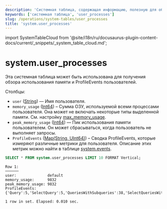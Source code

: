 ```yaml
---
description: 'Системная таблица, содержащая информацию, полезную для обзора использования памяти и ProfileEvents пользователей.'
keywords: ['системная таблица', 'user_processes']
slug: /operations/system-tables/user_processes
title: 'system.user_processes'
---
```


import SystemTableCloud from '@site/i18n/ru/docusaurus-plugin-content-docs/current/_snippets/_system_table_cloud.md';


# system.user_processes

<SystemTableCloud/>

Эта системная таблица может быть использована для получения обзора использования памяти и ProfileEvents пользователей.

Столбцы:

- `user` ([String](../../sql-reference/data-types/string.md)) — Имя пользователя.
- `memory_usage` ([Int64](/sql-reference/data-types/int-uint#integer-ranges)) – Сумма ОЗУ, используемой всеми процессами пользователя. Она может не включать некоторые типы выделенной памяти. См. настройку [max_memory_usage](../../operations/settings/query-complexity.md#settings_max_memory_usage).
- `peak_memory_usage` ([Int64](/sql-reference/data-types/int-uint#integer-ranges)) — Пик использования памяти пользователем. Он может сбрасываться, когда пользователь не выполняет запросы.
- `ProfileEvents` ([Map(String, UInt64)](../../sql-reference/data-types/map)) – Сводка ProfileEvents, которые измеряют различные метрики для пользователя. Описание этих метрик можно найти в таблице [system.events](/operations/system-tables/events).

```sql
SELECT * FROM system.user_processes LIMIT 10 FORMAT Vertical;
```

```response
Row 1:
──────
user:              default
memory_usage:      9832
peak_memory_usage: 9832
ProfileEvents:     {'Query':5,'SelectQuery':5,'QueriesWithSubqueries':38,'SelectQueriesWithSubqueries':38,'QueryTimeMicroseconds':842048,'SelectQueryTimeMicroseconds':842048,'ReadBufferFromFileDescriptorRead':6,'ReadBufferFromFileDescriptorReadBytes':234,'IOBufferAllocs':3,'IOBufferAllocBytes':98493,'ArenaAllocChunks':283,'ArenaAllocBytes':1482752,'FunctionExecute':670,'TableFunctionExecute':16,'DiskReadElapsedMicroseconds':19,'NetworkSendElapsedMicroseconds':684,'NetworkSendBytes':139498,'SelectedRows':6076,'SelectedBytes':685802,'ContextLock':1140,'RWLockAcquiredReadLocks':193,'RWLockReadersWaitMilliseconds':4,'RealTimeMicroseconds':1585163,'UserTimeMicroseconds':889767,'SystemTimeMicroseconds':13630,'SoftPageFaults':1947,'OSCPUWaitMicroseconds':6,'OSCPUVirtualTimeMicroseconds':903251,'OSReadChars':28631,'OSWriteChars':28888,'QueryProfilerRuns':3,'LogTrace':79,'LogDebug':24}

1 row in set. Elapsed: 0.010 sec.
```
